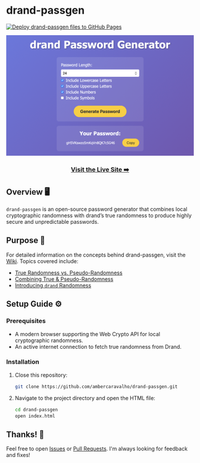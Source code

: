# drand-passgen

[![Deploy drand-passgen files to GitHub Pages](https://github.com/ambercaravalho/drand-passgen/actions/workflows/static-html-deployment.yml/badge.svg)](https://github.com/ambercaravalho/drand-passgen/actions/workflows/static-html-deployment.yml)

![Homepage Screenshot](src/homepage-screenshot.png)

<div align="center">

### [Visit the Live Site ➡️](https://ambercaravalho.github.io/drand-passgen/)

</div>

## Overview 🖥️

`drand-passgen` is an open-source password generator that combines local cryptographic randomness with drand’s true randomness to produce highly secure and unpredictable passwords.

## Purpose 🌟

For detailed information on the concepts behind drand-passgen, visit the [Wiki](https://github.com/ambercaravalho/drand-passgen/wiki). Topics covered include:
- [True Randomness vs. Pseudo-Randomness](https://github.com/ambercaravalho/drand-passgen/wiki/True-Randomness-vs.-Pseudo%E2%80%90Randomness)
- [Combining True & Pseudo-Randomness](https://github.com/ambercaravalho/drand-passgen/wiki/Combining-Randomness)
- [Introducing `drand` Randomness](https://github.com/ambercaravalho/drand-passgen/wiki/Introducing-drand)

## Setup Guide ⚙️

### Prerequisites
- A modern browser supporting the Web Crypto API for local cryptographic randomness.
- An active internet connection to fetch true randomness from Drand.

### Installation

1. Close this repository:
    ``` bash
    git clone https://github.com/ambercaravalho/drand-passgen.git
    ```

2. Navigate to the project directory and open the HTML file:

    ``` bash
    cd drand-passgen
    open index.html
    ```

## Thanks! 💖

Feel free to open [Issues](https://github.com/ambercaravalho/drand-passgen/issues) or [Pull Requests](https://github.com/ambercaravalho/drand-passgen/pulls). I'm always looking for feedback and fixes!